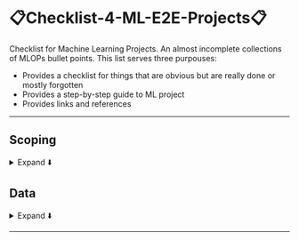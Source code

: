 #  📋Checklist-4-ML-E2E-Projects📋
Checklist for Machine Learning Projects. An almost incomplete collections of MLOPs bullet points. This list serves three purpouses:
- Provides a checklist for things that are obvious but are really done or mostly forgotten
- Provides a step-by-step guide to ML project
- Provides links and references
***

## Scoping
<details>
<summary>Expand ⬇️</summary>
<br>

-  What is the project main objective?
-  Which part of the main objective a ML is addressing?
-  Establish a baseline against which your ML will be considered an improvement
-  Are there any solutions not based on a ML model?
-  Choose: KPIs	(key performance indicators)
-  📈 Monitor your project's objective over time.
-  🗣️ Talk to the domain expertes, they are those with the domain knowledge. 

</details>

## Data
<details>
<summary>Expand ⬇️</summary>
<br>

- Data sourcing/collection/ingestion
    - Collect your data from the web via scraping
    - Build your own dataset
    - Create/augment your data with some synthetic data generation techniques
    - Dowload some open source. Best resource is probably [Kaggle](https://www.kaggle.com/)
- Data versioning
- Data cleaning
- Data labeling
- Establish a data schema which helps validate the data. Especially for [concept drift](https://machinelearningmastery.com/gentle-introduction-concept-drift-machine-learning/)
- Data storage
    - Structured: SQL
    - Unstructured: NoSQL
- Data transformation
- Build an ETL (Extra, Transform & Load) pipeline
    
</details>

***



